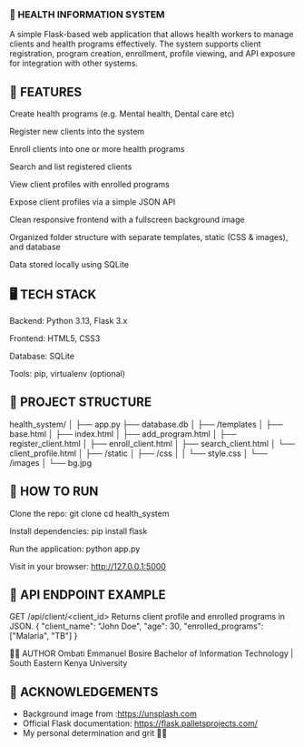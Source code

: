 ### 🏥 HEALTH INFORMATION SYSTEM
A simple Flask-based web application that allows health workers to manage clients and health programs effectively. The system supports client registration, program creation, enrollment, profile viewing, and API exposure for integration with other systems.



## 📌 FEATURES
Create health programs (e.g. Mental health, Dental care etc)

Register new clients into the system

Enroll clients into one or more health programs

Search and list registered clients

View client profiles with enrolled programs

Expose client profiles via a simple JSON API

Clean responsive frontend with a fullscreen background image


Organized folder structure with separate templates, static (CSS & images), and database

Data stored locally using SQLite



## 🖥️ TECH STACK
Backend: Python 3.13, Flask 3.x

Frontend: HTML5, CSS3

Database: SQLite

Tools: pip, virtualenv (optional)


## 📂 PROJECT STRUCTURE
health_system/
│
├── app.py
├── database.db
│
├── /templates
│   ├── base.html
│   ├── index.html
│   ├── add_program.html
│   ├── register_client.html
│   ├── enroll_client.html
│   ├── search_client.html
│   └── client_profile.html
│
├── /static
│   ├── /css
│   │   └── style.css
│   └── /images
│      └── bg.jpg



## 🚀 HOW TO RUN
Clone the repo:
git clone <your-repo-link>
cd health_system

Install dependencies:
pip install flask

Run the application:
python app.py

Visit in your browser: http://127.0.0.1:5000



## 📖 API ENDPOINT EXAMPLE
GET /api/client/<client_id>
Returns client profile and enrolled programs in JSON.
{
  "client_name": "John Doe",
  "age": 30,
  "enrolled_programs": ["Malaria", "TB"]
}


👨‍💻 AUTHOR
Ombati Emmanuel Bosire
Bachelor of Information Technology | South Eastern Kenya University


## 🌟 ACKNOWLEDGEMENTS

- Background image from :https://unsplash.com
- Official Flask documentation: https://flask.palletsprojects.com/
- My personal determination and grit 💪🔥

